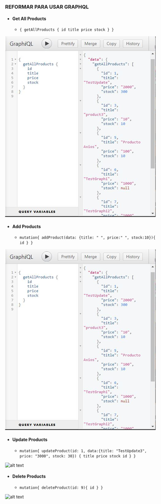 ### REFORMAR PARA USAR GRAPHQL
- #### Get All Products
  - `{
        getAllProducts {
            id
            title
            price
             stock
        }
    }`

![alt text](https://github.com/Martin-J-Larre/desafio-reformar-para-usar-graphql/blob/main/assets/gr-1.JPG?raw=true)

- #### Add Products
  - `mutation{
	    addProduct(data: {title: " ", price:" ", stock:10}){
            id
            }
        }`

![alt text](https://github.com/Martin-J-Larre/desafio-reformar-para-usar-graphql/blob/main/assets/gr-1.JPG?raw=true)

- #### Update Products
  - `mutation{
        updateProduct(id: 1, data:{title: "TestUpdate3", price: "3000", stock: 30}) {
            title
            price
            stock
            id
        }
    }`

![alt text]()

- #### Delete Products
  - `mutation{
	    deleteProduct(id: 9){
        id
        }
    }`
    
![alt text]()